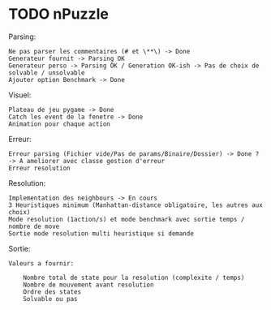 # TODO nPuzzle

Parsing: 

	Ne pas parser les commentaires (# et \**\) -> Done
	Generateur fournit -> Parsing OK
	Generateur perso -> Parsing OK / Generation OK-ish -> Pas de choix de solvable / unsolvable
	Ajouter option Benchmark -> Done

Visuel:
	
	Plateau de jeu pygame -> Done
	Catch les event de la fenetre -> Done
	Animation pour chaque action

Erreur:

	Erreur parsing (Fichier vide/Pas de params/Binaire/Dossier) -> Done ? -> A ameliorer avec classe gestion d'erreur
	Erreur resolution

Resolution:

	Implementation des neighbours -> En cours
	3 Heuristiques minimum (Manhattan-distance obligatoire, les autres aux choix)
	Mode resolution (1action/s) et mode benchmark avec sortie temps / nombre de move
	Sortie mode resolution multi heuristique si demande

Sortie:

	Valeurs a fournir:

		Nombre total de state pour la resolution (complexite / temps)
		Nombre de mouvement avant resolution
		Ordre des states
		Solvable ou pas

	

